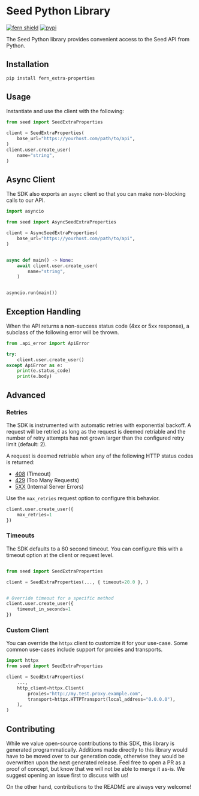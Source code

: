 # Seed Python Library

[![fern shield](https://img.shields.io/badge/%F0%9F%8C%BF-SDK%20generated%20by%20Fern-brightgreen)](https://github.com/fern-api/fern)
[![pypi](https://img.shields.io/pypi/v/fern_extra-properties)](https://pypi.python.org/pypi/fern_extra-properties)

The Seed Python library provides convenient access to the Seed API from Python.

## Installation

```sh
pip install fern_extra-properties
```

## Usage

Instantiate and use the client with the following:

```python
from seed import SeedExtraProperties

client = SeedExtraProperties(
    base_url="https://yourhost.com/path/to/api",
)
client.user.create_user(
    name="string",
)
```

## Async Client

The SDK also exports an `async` client so that you can make non-blocking calls to our API.

```python
import asyncio

from seed import AsyncSeedExtraProperties

client = AsyncSeedExtraProperties(
    base_url="https://yourhost.com/path/to/api",
)


async def main() -> None:
    await client.user.create_user(
        name="string",
    )


asyncio.run(main())
```

## Exception Handling

When the API returns a non-success status code (4xx or 5xx response), a subclass of the following error
will be thrown.

```python
from .api_error import ApiError

try:
    client.user.create_user()
except ApiError as e:
    print(e.status_code)
    print(e.body)
```

## Advanced

### Retries

The SDK is instrumented with automatic retries with exponential backoff. A request will be retried as long
as the request is deemed retriable and the number of retry attempts has not grown larger than the configured
retry limit (default: 2).

A request is deemed retriable when any of the following HTTP status codes is returned:

- [408](https://developer.mozilla.org/en-US/docs/Web/HTTP/Status/408) (Timeout)
- [429](https://developer.mozilla.org/en-US/docs/Web/HTTP/Status/429) (Too Many Requests)
- [5XX](https://developer.mozilla.org/en-US/docs/Web/HTTP/Status/500) (Internal Server Errors)

Use the `max_retries` request option to configure this behavior.

```python
client.user.create_user({
    max_retries=1
})
```

### Timeouts

The SDK defaults to a 60 second timeout. You can configure this with a timeout option at the client or request level.

```python

from seed import SeedExtraProperties

client = SeedExtraProperties(..., { timeout=20.0 }, )


# Override timeout for a specific method
client.user.create_user({
    timeout_in_seconds=1
})
```

### Custom Client

You can override the `httpx` client to customize it for your use-case. Some common use-cases include support for proxies
and transports.
```python
import httpx
from seed import SeedExtraProperties

client = SeedExtraProperties(
    ...,
    http_client=httpx.Client(
        proxies="http://my.test.proxy.example.com",
        transport=httpx.HTTPTransport(local_address="0.0.0.0"),
    ),
)
```

## Contributing

While we value open-source contributions to this SDK, this library is generated programmatically.
Additions made directly to this library would have to be moved over to our generation code,
otherwise they would be overwritten upon the next generated release. Feel free to open a PR as
a proof of concept, but know that we will not be able to merge it as-is. We suggest opening
an issue first to discuss with us!

On the other hand, contributions to the README are always very welcome!
